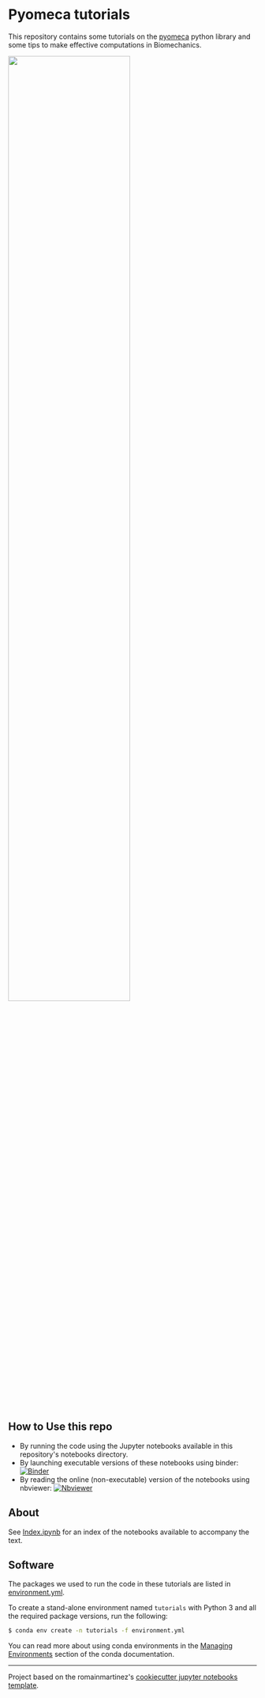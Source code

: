 # Pyomeca tutorials

This repository contains some tutorials on the [pyomeca](https://github.com/pyomeca/pyomeca) python library and some tips to make effective computations in Biomechanics.

<img src="https://github.com/pyomeca/design/blob/master/logo/logo_plain.svg" width="70%" height="70%">

## How to Use this repo
- By running the code using the Jupyter notebooks available in this repository's notebooks directory.
- By launching executable versions of these notebooks using binder: [![Binder](https://mybinder.org/badge.svg)](https://mybinder.org/v2/gh/pyomeca/tutorials/master?filepath=notebooks%2FIndex.ipynb)
- By reading the online (non-executable) version of the notebooks using nbviewer: [![Nbviewer](https://raw.github.com/jupyter/design/master/logos/Badges/nbviewer_badge.svg?sanitize=true)](https://nbviewer.jupyter.org/github/pyomeca/tutorials/blob/master/notebooks/Index.ipynb)

## About
See [Index.ipynb](https://nbviewer.jupyter.org/github/pyomeca/tutorials/blob/master/notebooks/Index.ipynb) for an index of the notebooks available to accompany the text.

## Software
The packages we used to run the code in these tutorials are listed in [environment.yml](environment.yml).

To create a stand-alone environment named `tutorials` with Python 3 and all the required package versions, run the following:

```bash
$ conda env create -n tutorials -f environment.yml
```

You can read more about using conda environments in the [Managing Environments](http://conda.pydata.org/docs/using/envs.html) section of the conda documentation.

---
Project based on the romainmartinez's [cookiecutter jupyter notebooks template](https://github.com/romainmartinez/cookiecutter-jupyter-notebooks).
